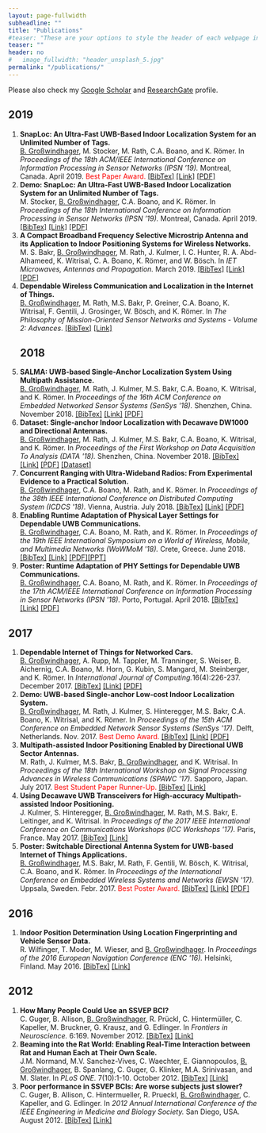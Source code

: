 ```yaml
---
layout: page-fullwidth
subheadline: ""
title: "Publications"
#teaser: "These are your options to style the header of each webpage individually. <em>Feeling Responsive</em> uses <a href='http://srobbin.com/jquery-plugins/backstretch/'>Backstretch by Scott Robin</a> to expand them from left to right. The width should be 1600 pixel or higher using a ratio like 16:9 or 21:9 or 2:1."
teaser: ""
header: no
#   image_fullwidth: "header_unsplash_5.jpg"
permalink: "/publications/"
---
```

<!---<ul>
    {% for post in site.tags.header %}
    <li><a href="{{ site.url }}{{ site.baseurl }}{{ post.url }}">{{ post.title }}</a></li>
    {% endfor %}
</ul>--->

Please also check my <a href="https://scholar.google.at/citations?user=yteSRaIAAAAJ&hl=de&oi=ao">Google Scholar</a> and <a href="https://www.researchgate.net/profile/Bernhard_Grosswindhager">ResearchGate</a> profile.
<h2>2019</h2>

<ol class="bibliography">
<li><span id="grosswindhager2019snaploc"><b>SnapLoc: An Ultra-Fast UWB-Based Indoor Localization System for an Unlimited Number of Tags.</b> <br> <u>B. Großwindhager</u>, M. Stocker, M. Rath, C.A. Boano, and K. Römer. In <i>Proceedings of the 18th ACM/IEEE International Conference on Information Processing in Sensor Networks (IPSN ’19).</i> Montreal, Canada. April 2019. <font color="red">Best Paper Award. </font></span>
<span onclick="toggleTextgrosswindhager2019snaploc()"><a href="#" onclick="return false;">[BibTex]</a> </span> <a href="https://dl.acm.org/citation.cfm?id=3310389">[Link]</a> <a href="../pubs/grosswindhager2019snaploc.pdf">[PDF]</a> <div class="textgrosswindhager2019snaploc" style="display:none"><div class="highlight"><pre>@inproceedings{grosswindhager2019snaploc,
 author = {Gro{\ss}windhager, Bernhard and Stocker, Michael and Rath, Michael and Boano, Carlo Alberto and R\"{o}mer, Kay},
 title = {SnapLoc: An Ultra-fast UWB-based Indoor Localization System for an Unlimited Number of Tags},
 booktitle = {Proceedings of the 18th ACM/IEEE International Conference on Information Processing in Sensor Networks},
 series = {IPSN '19},
 year = {2019},
 isbn = {978-1-4503-6284-9},
 location = {Montreal, Quebec, Canada},
 pages = {61--72},
 numpages = {12},
 url = {http://doi.acm.org/10.1145/3302506.3310389},
 doi = {10.1145/3302506.3310389},
 acmid = {3310389}
} 
</pre></div></div> <script> function toggleTextgrosswindhager2019snaploc() { $('.textgrosswindhager2019snaploc').toggle(); } </script>
</li>
<li><span id="stocker2019snaplocdemo"><b>Demo: SnapLoc: An Ultra-Fast UWB-Based Indoor Localization System for an Unlimited Number of Tags.</b> <br> M. Stocker, <u>B. Großwindhager</u>, C.A. Boano, and K. Römer. In <i>Proceedings of the 18th International Conference on Information Processing in Sensor Networks (IPSN ’19).</i> Montreal, Canada. April 2019.</span>
<span onclick="toggleTextstocker2019snaplocdemo()"><a href="#" onclick="return false;">[BibTex]</a> </span> <a href="https://dl.acm.org/citation.cfm?id=3312487">[Link]</a> <a href="../pubs/stocker2019snaplocdemo.pdf">[PDF]</a> <div class="textstocker2019snaplocdemo" style="display:none"><div class="highlight"><pre>@inproceedings{stocker2019snaplocdemo,
 author = {Stocker, Michael and Gro{\ss}windhager, Bernhard and Boano, Carlo Alberto and R\"{o}mer, Kay},
 title = {SnapLoc: An Ultra-fast UWB-based Indoor Localization System for an Unlimited Number of Tags: Demo Abstract},
 booktitle = {Proceedings of the 18th International Conference on Information Processing in Sensor Networks},
 series = {IPSN '19},
 year = {2019},
 isbn = {978-1-4503-6284-9},
 location = {Montreal, Quebec, Canada},
 pages = {348--349},
 numpages = {2},
 url = {http://doi.acm.org/10.1145/3302506.3312487},
 doi = {10.1145/3302506.3312487},
 acmid = {3312487},
} 
</pre></div></div> <script> function toggleTextstocker2019snaplocdemo() { $('.textstocker2019snaplocdemo').toggle(); } </script>
</li>
<li><span id="bakr2019antenna"><b>A Compact Broadband Frequency Selective Microstrip Antenna and its Application to Indoor Positioning Systems for Wireless Networks.</b> <br> M. S. Bakr, <u>B. Großwindhager</u>, M. Rath, J. Kulmer, I. C. Hunter, R. A. Abd-Alhameed, K. Witrisal, C. A. Boano, K. Römer, and W. Bösch. In <i>IET Microwaves, Antennas and Propagation.</i> March 2019.</span>
<span onclick="toggleTextbakr2019antenna()"><a href="#" onclick="return false;">[BibTex]</a> </span> <a
href="http://ietdl.org/t/ga0kX">[Link]</a> <a href="../pubs/bakr2019antenna.pdf">[PDF]</a> <div class="textbakr2019antenna" style="display:none"><div class="highlight"><pre>@article{bakr2019antenna,
  author = {Bakr, Mustafa S. and Gro{\ss}windhager, Bernhard and Rath, Michael and Kulmer, Josef and Hunter, Ian C. and Abd-Alhameed, Raed A. and Witrisal, Klaus and Boano, Carlo A. and R{\"o}mer, Kay and B{\"o}sch, Wolfgang},
  title = {A Compact Broadband Frequency Selective Microstrip Antenna and Its Application to Indoor Positioning Systems for Wireless Networks},
  ISSN = {1751-8725},
  journal = {IET Microwaves, Antennas & Propagation},
  year = {2019},
  month = {March},
  publisher ={Institution of Engineering and Technology},
}
</pre></div></div> <script> function toggleTextbakr2019antenna() { $('.textbakr2019antenna').toggle(); } </script> </li>
<li><span id="grosswindhager2018bookdependable"><b>Dependable Wireless Communication and Localization in the Internet of Things.</b> <br> <u>B. Großwindhager</u>, M. Rath, M.S. Bakr, P. Greiner, C.A. Boano, K. Witrisal, F. Gentili, J. Grosinger, W. Bösch, and K. Römer. In <i>The Philosophy of Mission-Oriented Sensor Networks and Systems - Volume 2: Advances</i>.</span>
<span onclick="toggleTextgrosswindhager2018bookdependable()"><a href="#" onclick="return false;">[BibTex]</a> </span> <a
href="https://link.springer.com/chapter/10.1007/978-3-319-92384-0_7">[Link]</a> <div class="textgrosswindhager2018bookdependable" style="display:none"><div class="highlight"><pre>@Inbook{grosswindhager2019bookdependable,
  author={Gro{\ss}windhager, Bernhard and Rath, Michael and Bakr, Mustafa S. and Greiner, Philipp and Boano, Carlo Alberto and Witrisal, Klaus and Gentili, Fabrizio and Grosinger, Jasmin and B{\"o}sch, Wolfgang and R{\"o}mer, Kay},
  editor={Ammari, Habib M.},
  title={Dependable Wireless Communication and Localization in the Internet of Things},
  bookTitle={Mission-Oriented Sensor Networks and Systems: Art and Science: Volume 2: Advances},
  year={2019},
  publisher={Springer International Publishing},
  address={Cham},
  pages={209--256},
  isbn={978-3-319-92384-0},
  doi={10.1007/978-3-319-92384-0_7},
  url={https://doi.org/10.1007/978-3-319-92384-0_7}
}
</pre></div></div> <script> function toggleTextgrosswindhager2018bookdependable() { $('.textgrosswindhager2018bookdependable').toggle(); } </script> </li>


<h2>2018</h2>

<li><span id="grosswindhager2018salma"><b>SALMA: UWB-based Single-Anchor Localization System Using Multipath Assistance.</b> <br> <u>B. Großwindhager</u>, M. Rath, J. Kulmer, M.S. Bakr, C.A. Boano, K. Witrisal, and K. Römer. In <i>Proceedings of the 16th ACM Conference on Embedded Networked Sensor Systems (SenSys '18).</i> Shenzhen, China. November 2018.</span>
<span onclick="toggleTextgrosswindhager2018salma()"><a href="#" onclick="return false;">[BibTex]</a> </span> <a href="https://dl.acm.org/citation.cfm?id=3274844">[Link]</a> <a href="../pubs/grosswindhager2018salma.pdf">[PDF]</a> <div class="textgrosswindhager2018salma" style="display:none"><div class="highlight"><pre>@inproceedings{grosswindhager2018salma,
  author = {Gro{\ss}windhager, Bernhard and Rath, Michael and Kulmer, Josef and Bakr, Mustafa S. and Boano, Carlo Alberto and Witrisal, Klaus and R\"{o}mer, Kay},
  title = {SALMA: UWB-based Single-Anchor Localization System Using Multipath Assistance},
  booktitle = {Proceedings of the 16th ACM Conference on Embedded Networked Sensor Systems},
  series = {SenSys '18},
  year = {2018},
  isbn = {978-1-4503-5952-8},
  location = {Shenzhen, China},
  pages = {132--144},
  doi = {10.1145/3274783.3274844},
} 
</pre></div></div> <script> function toggleTextgrosswindhager2018salma() { $('.textgrosswindhager2018salma').toggle(); } </script> </li>
<li><span id="grosswindhager2018dataset"><b>Dataset: Single-anchor Indoor Localization with Decawave DW1000 and Directional Antennas.</b> <br> <u>B. Großwindhager</u>, M. Rath, J. Kulmer, M.S. Bakr, C.A. Boano, K. Witrisal, and K. Römer. In <i>Proceedings of the First Workshop on Data Acquisition To Analysis (DATA '18).</i> Shenzhen, China. November 2018.</span>
<span onclick="toggleTextgrosswindhager2018dataset()"><a href="#" onclick="return false;">[BibTex]</a> </span> <a href="https://dl.acm.org/citation.cfm?id=3277879">[Link]</a> <a href="../pubs/grosswindhager2018dataset.pdf">[PDF]</a> <a href="https://www.tugraz.at/en/institutes/iti/salma/database/">[Dataset]</a> <div class="textgrosswindhager2018dataset" style="display:none"><div class="highlight"><pre>@inproceedings{grosswindhager2018dataset,
  author={Gro{\ss}windhager, Bernhard and Rath, Michael and Kulmer, Josef and Bakr, Mustafa S and Boano, Carlo Alberto and Witrisal, Klaus and R{\"o}mer, Kay},
  title={Dataset: single-anchor indoor localization with decawave DW1000 and directional antennas},
  booktitle={Proceedings of the First Workshop on Data Acquisition To Analysis},
  series = {DATA '18},
  year = {2018},
  isbn = {978-1-4503-6049-4},
  location = {Shenzhen, China},
  pages = {21--22},
  doi = {10.1145/3277868.3277879},
}
</pre></div></div> <script> function toggleTextgrosswindhager2018dataset() { $('.textgrosswindhager2018dataset').toggle(); } </script> </li>
<li><span id="grosswindhager2018concurrent"><b>Concurrent Ranging with Ultra-Wideband Radios: From Experimental Evidence to a Practical Solution.</b> <br> <u>B. Großwindhager</u>, C.A. Boano, M. Rath, and K. Römer. In <i>Proceedings of the 38th IEEE International Conference on Distributed Computing System (ICDCS '18).</i> Vienna, Austria. July 2018.</span>
<span onclick="toggleTextgrosswindhager2018concurrent()"><a href="#" onclick="return false;">[BibTex]</a> </span> <a href="https://ieeexplore.ieee.org/document/8416412">[Link]</a> <a href="../pubs/grosswindhager2018concurrent.pdf">[PDF]</a> <div class="textgrosswindhager2018concurrent" style="display:none"><div class="highlight"><pre>@inproceedings{grosswindhager2018concurrent,
  author={B. Gro{\ss}windhager and C. A. Boano and M. Rath and K. Römer}, 
  title={Concurrent Ranging with Ultra-Wideband Radios: From Experimental Evidence to a Practical Solution}, 
  booktitle={IEEE 38th International Conference on Distributed Computing Systems (ICDCS)}, 
  year={2018}, 
  volume={}, 
  number={}, 
  pages={1460-1467}, 
  doi={10.1109/ICDCS.2018.00149}, 
  ISSN={2575-8411}, 
  month={July},
} 
</pre></div></div> <script> function toggleTextgrosswindhager2018concurrent() { $('.textgrosswindhager2018concurrent').toggle(); } </script> </li>
<li><span id="grosswindhager2018adaptation"><b>Enabling Runtime Adaptation of Physical Layer Settings for Dependable UWB Communications.</b> <br> <u>B. Großwindhager</u>, C.A. Boano, M. Rath, and K. Römer. In <i>Proceedings of the 19th IEEE International Symposium on a World of Wireless, Mobile, and Multimedia Networks (WoWMoM '18).</i> Crete, Greece. June 2018.</span>
<span onclick="toggleTextgrosswindhager2018adaptation()"><a href="#" onclick="return false;">[BibTex]</a> </span> <a href="https://ieeexplore.ieee.org/document/8449776">[Link]</a> <a href="../pubs/grosswindhager2018adaptation.pdf">[PDF]</a><a href="../presentations/presentation_WoWMoM_2018_Grosswindhager_16to9.pdf">[PPT]</a> <div class="textgrosswindhager2018adaptation" style="display:none"><div class="highlight"><pre>@inproceedings{grosswindhager2018adaptation,
  author={B. Gro{\ss}windhager and C. Alberto Boano and M. Rath and K. R{\"o}mer}, 
  booktitle={2018 IEEE 19th International Symposium on "A World of Wireless, Mobile and Multimedia Networks" (WoWMoM)}, 
  title={Enabling Runtime Adaptation of Physical Layer Settings for Dependable UWB Communications}, 
  year={2018}, 
  pages={01-11}, 
  doi={10.1109/WoWMoM.2018.8449776}, 
  month={June},
}
</pre></div></div> <script> function toggleTextgrosswindhager2018adaptation() { $('.textgrosswindhager2018adaptation').toggle(); } </script> </li>
<li><span id="grosswindhager2018posteradaptation"><b>Poster: Runtime Adaptation of PHY Settings for Dependable UWB Communications.</b> <br> <u>B. Großwindhager</u>, C.A. Boano, M. Rath, and K. Römer. In <i>Proceedings of the 17th ACM/IEEE International Conference on Information Processing in Sensor Networks (IPSN '18).</i> Porto, Portugal. April 2018.</span>
<span onclick="toggleTextgrosswindhager2018posteradaptation()"><a href="#" onclick="return false;">[BibTex]</a> </span> <a href="https://dl.acm.org/citation.cfm?id=3207971">[Link]</a> <a href="../pubs/grosswindhager2018adaptationposter.pdf">[PDF]</a> <div class="textgrosswindhager2018posteradaptation" style="display:none"><div class="highlight"><pre>@inproceedings{grosswindhager2018posteradaptation,
  author = {Gro{\ss}windhager, Bernhard and Boano, Carlo Alberto and Rath, Michael and R{\"o}mer, Kay},
  title = {Runtime Adaptation of PHY Settings for Dependable UWB Communications: Poster Abstract},
  booktitle = {Proceedings of the 17th ACM/IEEE International Conference on Information Processing in Sensor Networks},
  series = {IPSN '18},
  year = {2018},
  isbn = {978-1-5386-5298-5},
  location = {Porto, Portugal},
  pages = {128--129},
  doi = {10.1109/IPSN.2018.00027},
}
</pre></div></div> <script> function toggleTextgrosswindhager2018posteradaptation() { $('.textgrosswindhager2018posteradaptation').toggle(); } </script> </li>
</ol>



<h2>2017</h2>

<ol class="bibliography">
<li><span id="grosswindhager2017networkedcars"><b>Dependable Internet of Things for Networked Cars.</b> <br> <u>B. Großwindhager</u>, A. Rupp, M. Tappler, M. Tranninger, S. Weiser, B. Aichernig, C.A. Boano, M. Horn, G. Kubin, S. Mangard, M. Steinberger, and K. Römer. In <i>International Journal of Computing.</i>16(4):226-237. December 2017. </span>
<span onclick="toggleTextgrosswindhager2017networkedcars()"><a href="#" onclick="return false;">[BibTex]</a> </span> <a href="http://www.computingonline.net/computing/article/view/911">[Link]</a> <a href="../pubs/grosswindhager2017networkedcars.pdf">[PDF]</a> <div class="textgrosswindhager2017networkedcars" style="display:none"><div class="highlight"><pre>@article{grosswindhager2017networkedcars,
  author = {Bernhard Gro{\ss}windhager and Astrid Rupp and Martin Tappler and Markus Tranninger and Samuel Weiser and Bernhard Aichernig and Carlo Alberto Boano and Martin Horn and Gernot Kubin and Stefan Mangard and Martin Steinberger and Kay Römer},
  title = {Dependable Internet of Things for Networked Cars},
  journal = {International Journal of Computing},
  volume = {16},
  number = {4},
  year = {2017},
  issn = {2312-5381},
  pages = {226--237},
}
</pre></div></div> <script> function toggleTextgrosswindhager2017networkedcars() { $('.textgrosswindhager2017networkedcars').toggle(); } </script> </li>
<li><span id="grosswindhager2017demosingleanchor"><b>Demo: UWB-based Single-anchor Low-cost Indoor Localization System.</b> <br> <u>B. Großwindhager</u>, M. Rath, J. Kulmer, S. Hinteregger, M.S. Bakr, C.A. Boano, K. Witrisal, and K. Römer. In <i>Proceedings of the 15th ACM Conference on Embedded Network Sensor Systems (SenSys '17). </i> Delft, Netherlands. Nov. 2017. <font color="red">Best Demo Award. </font></span>
<span onclick="toggleTextgrosswindhager2017demosingleanchor()"><a href="#" onclick="return false;">[BibTex]</a> </span> <a href="https://dl.acm.org/citation.cfm?id=3136961">[Link]</a> <a href="../pubs/grosswindhager2017singleanchordemo.pdf">[PDF]</a> <div class="textgrosswindhager2017demosingleanchor" style="display:none"><div class="highlight"><pre>@inproceedings{grosswindhager2017demosingleanchor,
  author = {Gro{\ss}windhager, Bernhard and Rath, Michael and Kulmer, Josef and Hinteregger, Stefan and Bakr, Mustafa and Boano, Carlo Alberto and Witrisal, Klaus and R\"{o}mer, Kay},
  title = {UWB-based Single-anchor Low-cost Indoor Localization System},
  booktitle = {Proceedings of the 15th ACM Conference on Embedded Network Sensor Systems},
  series = {SenSys '17},
  year = {2017},
  isbn = {978-1-4503-5459-2},
  location = {Delft, Netherlands},
  pages = {34:1--34:2},
  doi = {10.1145/3131672.3136961},
}
</pre></div></div> <script> function toggleTextgrosswindhager2017demosingleanchor() { $('.textgrosswindhager2017demosingleanchor').toggle(); } </script> </li>
<li><span id="rath2017directional"><b>Multipath-assisted Indoor Positioning Enabled by Directional UWB Sector Antennas. </b> <br> M. Rath, J. Kulmer, M.S. Bakr, <u>B. Großwindhager</u>, and K. Witrisal. In <i>Proceedings of the 18th International Workshop on Signal Processing Advances in Wireless Communications (SPAWC '17). </i> Sapporo, Japan. July 2017. <font color="red">Best Student Paper Runner-Up. </font></span>
<span onclick="toggleTextrath2017directional()"><a href="#" onclick="return false;">[BibTex]</a> </span> <a href="https://ieeexplore.ieee.org/document/8227739">[Link]</a> <div class="textrath2017directional" style="display:none"><div class="highlight"><pre>@inproceedings{rath2017directional,
  author={M. Rath and J. Kulmer and M. S. Bakr and B. Gro{\ss}windhager and K. Witrisal}, 
  booktitle={2017 IEEE 18th International Workshop on Signal Processing Advances in Wireless Communications (SPAWC)}, 
  title={Multipath-assisted indoor positioning enabled by directional UWB sector antennas}, 
  year={2017}, 
  pages={1-5}, 
  doi={10.1109/SPAWC.2017.8227739}, 
  ISSN={1948-3252}, 
  month={July},
}
</pre></div></div> <script> function toggleTextrath2017directional() { $('.textrath2017directional').toggle(); } </script> </li>
<li><span id="kulmer2017decawave"><b>Using Decawave UWB Transceivers for High-accuracy Multipath-assisted Indoor Positioning. </b> <br> J. Kulmer, S. Hinteregger, <u>B. Großwindhager</u>, M. Rath, M.S. Bakr, E. Leitinger, and K. Witrisal. In <i>Proceedings of the 2017 IEEE International Conference on Communications Workshops (ICC Workshops '17). </i> Paris, France. May 2017. </span>
<span onclick="toggleTextkulmer2017decawave()"><a href="#" onclick="return false;">[BibTex]</a> </span> <a href="https://ieeexplore.ieee.org/document/7962828">[Link]</a> <div class="textkulmer2017decawave" style="display:none"><div class="highlight"><pre>@inproceedings{kulmer2017decawave,
  author={J. Kulmer and S. Hinteregger and B. Gro{\ss}windhager and M. Rath and M. S. Bakr and E. Leitinger and K. Witrisal}, 
  booktitle={2017 IEEE International Conference on Communications Workshops (ICC Workshops)}, 
  title={Using DecaWave UWB transceivers for high-accuracy multipath-assisted indoor positioning}, 
  year={2017}, 
  pages={1239-1245}, 
  doi={10.1109/ICCW.2017.7962828}, 
  ISSN={2474-9133}, 
  month={May},
}
</pre></div></div> <script> function toggleTextkulmer2017decawave() { $('.textkulmer2017decawave').toggle(); } </script> </li>
<li><span id="grosswindhager2017posterswitchable"><b>Poster: Switchable Directional Antenna System for UWB-based Internet of Things Applications.</b> <br> <u>B. Großwindhager</u>, M.S. Bakr, M. Rath, F. Gentili, W. Bösch, K. Witrisal, C.A. Boano, and K. Römer. In <i>Proceedings of the International Conference on Embedded Wireless Systems and Networks (EWSN '17). </i> Uppsala, Sweden. Febr. 2017. <font color="red">Best Poster Award. </font></span>
<span onclick="toggleTextgrosswindhager2017posterswitchable()"><a href="#" onclick="return false;">[BibTex]</a> </span> <a href="https://dl.acm.org/citation.cfm?id=3108044">[Link]</a> <a href="../pubs/grosswindhager2017switchable.pdf">[PDF]</a> <div class="textgrosswindhager2017posterswitchable" style="display:none"><div class="highlight"><pre>@inproceedings{grosswindhager2017posterswitchable,
  author = {Gro{\ss}windhager, Bernhard and Bakr, Mustafa S. and Rath, Michael and Gentili, Fabrizio and B\"{o}sch, Wolfgang and Witrisal, Klaus and Boano, Carlo Alberto and R\"{o}mer, Kay},
  title = {Poster: Switchable Directional Antenna System for UWB-based Internet of Things Applications},
  booktitle = {Proceedings of the 2017 International Conference on Embedded Wireless Systems and Networks},
  series = {EWSN '17},
  year = {2017},
  isbn = {978-0-9949886-1-4},
  location = {Uppsala, Sweden},
  pages = {210--211},
}
</pre></div></div> <script> function toggleTextgrosswindhager2017posterswitchable() { $('.textgrosswindhager2017posterswitchable').toggle(); } </script> </li>
</ol>


<h2>2016</h2>

<ol class="bibliography">
<li><span id="wilfinger2016vehicle"><b>Indoor Position Determination Using Location Fingerprinting and Vehicle Sensor Data. </b> <br> R. Wilfinger, T. Moder, M. Wieser, and <u>B. Großwindhager</u>. In <i>Proceedings of the 2016 European Navigation Conference (ENC '16). </i> Helsinki, Finland. May 2016. </span>
<span onclick="toggleTextwilfinger2016vehicle()"><a href="#" onclick="return false;">[BibTex]</a> </span> <a href="https://ieeexplore.ieee.org/document/7530561">[Link]</a> <div class="textwilfinger2016vehicle" style="display:none"><div class="highlight"><pre>@inproceedings{wilfinger2016vehicle,
  author={R. Wilfinger and T. Moder and M. Wieser and B. Gro{\ss}windhager}, 
  booktitle={2016 European Navigation Conference (ENC)}, 
  title={Indoor position determination using location fingerprinting and vehicle sensor data}, 
  year={2016}, 
  pages={1-9}, 
  doi={10.1109/EURONAV.2016.7530561}, 
  ISSN={}, 
  month={May},
}
</pre></div></div> <script> function toggleTextwilfinger2016vehicle() { $('.textwilfinger2016vehicle').toggle(); } </script> </li>
</ol>

<h2>2012</h2>

<ol class="bibliography">
<li><span id="guger2012ssvep"><b>How Many People Could Use an SSVEP BCI? </b> <br> C. Guger, B. Allison, <u>B. Großwindhager</u>, R. Prückl, C. Hintermüller, C. Kapeller, M. Bruckner, G. Krausz, and G. Edlinger. In <i>Frontiers in Neuroscience. </i> 6:169. November 2012. </span>
<span onclick="toggleTextguger2012ssvep()"><a href="#" onclick="return false;">[BibTex]</a> </span> <a href="https://www.ncbi.nlm.nih.gov/pubmed/23181009">[Link]</a> <div class="textguger2012ssvep" style="display:none"><div class="highlight"><pre>@article{guger2012ssvep,
  title={How many people could use an SSVEP BCI?},
  author={Guger, Christoph and Allison, Brendan Z and Gro{\ss}windhager, Bernhard and Pr{\"u}ckl, Robert and Hinterm{\"u}ller, Christoph and Kapeller, Christoph and Bruckner, Markus and Krausz, Gunther and Edlinger, G{\"u}nter},
  journal={Frontiers in neuroscience},
  volume={6},
  pages={169},
  year={2012},
  publisher={Frontiers}
}
</pre></div></div> <script> function toggleTextguger2012ssvep() { $('.textguger2012ssvep').toggle(); } </script> </li>
<li><span id="normand2012beaming"><b>Beaming into the Rat World: Enabling Real-Time Interaction between Rat and Human Each at Their Own Scale. </b> <br> J.M. Normand, M.V. Sanchez-Vives, C. Waechter, E. Giannopoulos, <u>B. Großwindhager</u>, B. Spanlang, C. Guger, G. Klinker, M.A. Srinivasan, and M. Slater. In <i>PLoS ONE. </i> 7(10):1-10. October 2012. </span>
<span onclick="toggleTextnormand2012beaming()"><a href="#" onclick="return false;">[BibTex]</a> </span> <a href="https://journals.plos.org/plosone/article?id=10.1371/journal.pone.0048331">[Link]</a> <div class="textnormand2012beaming" style="display:none"><div class="highlight"><pre>@article{normand2012beaming,
  title={Beaming into the rat world: enabling real-time interaction between rat and human each at their own scale},
  author={Normand, Jean-Marie and Sanchez-Vives, Maria V and Waechter, Christian and Giannopoulos, Elias and Grosswindhager, Bernhard and Spanlang, Bernhard and Guger, Christoph and Klinker, Gudrun and Srinivasan, Mandayam A and Slater, Mel},
  journal={PloS one},
  volume={7},
  number={10},
  pages={e48331},
  year={2012},
  publisher={Public Library of Science}
}
</pre></div></div> <script> function toggleTextnormand2012beaming() { $('.textnormand2012beaming').toggle(); } </script> </li>
<li><span id="guger2012poorssvep"><b>Poor performance in SSVEP BCIs: Are worse subjects just slower? </b> <br> C. Guger, B. Allison, C. Hintermueller, R. Prueckl, <u>B. Großwindhager</u>, C. Kapeller, and G. Edlinger. In <i>2012 Annual International Conference of the IEEE Engineering in Medicine and Biology Society. </i> San Diego, USA. August 2012. </span>
<span onclick="toggleTextguger2012poorssvep()"><a href="#" onclick="return false;">[BibTex]</a> </span> <a href="https://www.ncbi.nlm.nih.gov/pubmed/23366764">[Link]</a> <div class="textguger2012poorssvep" style="display:none"><div class="highlight"><pre>@inproceedings{guger2012poorssvep,
  author={C. Guger and B. Allison and C. Hintermueller and R. Prueckl and B. Großwindhager and C. Kapeller and G. Edlinger}, 
  booktitle={2012 Annual International Conference of the IEEE Engineering in Medicine and Biology Society}, 
  title={Poor performance in SSVEP BCIs: Are worse subjects just slower?}, 
  year={2012}, 
  pages={3833-3836}, 
  doi={10.1109/EMBC.2012.6346803}, 
  ISSN={1558-4615}, 
  month={Aug},
}
</pre></div></div> <script> function toggleTextguger2012poorssvep() { $('.textguger2012poorssvep').toggle(); } </script> </li>

</ol>





